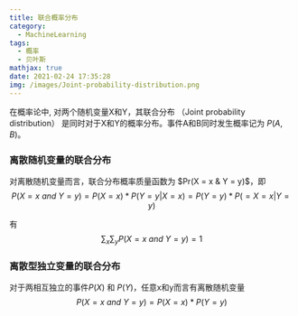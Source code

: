 ```yaml
---
title: 联合概率分布
category:
  - MachineLearning
tags:
  - 概率
  - 贝叶斯
mathjax: true
date: 2021-02-24 17:35:28
img: /images/Joint-probability-distribution.png
---
```


在概率论中, 对两个随机变量X和Y，其联合分布 （Joint probability distribution） 是同时对于X和Y的概率分布。事件A和B同时发生概率记为 $P(A, B)$。
<!--more-->

### 离散随机变量的联合分布
对离散随机变量而言，联合分布概率质量函数为 $Pr(X = x & Y = y)$，即
$$P(X=x\ and\ Y=y)=P(X=x) * P(Y=y|X=x)=P(Y=y) * P(=X=x|Y=y)$$

有
$$\sum _{x}\sum _{y}P(X=x\ and\ Y=y)=1$$

### 离散型独立变量的联合分布
对于两相互独立的事件$P(X)$ 和 $P(Y)$，任意x和y而言有离散随机变量
$$P(X=x\ and\ Y=y)=P(X=x) * P(Y=y)$$
